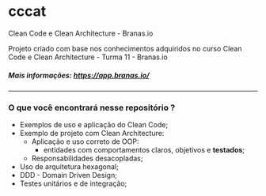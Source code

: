 # cccat
Clean Code e Clean Architecture - Branas.io

Projeto criado com base nos conhecimentos adquiridos no curso Clean Code e Clean Architecture - Turma 11 - Branas.io

##### Mais informações: https://app.branas.io/

<hr>

### **O que você encontrará nesse repositório ?**

- Exemplos de uso e aplicação do Clean Code;
- Exemplo de projeto com Clean Architecture:
  - Aplicação e uso correto de OOP:
    - entidades com comportamentos claros, objetivos e **testados**;
  - Responsabilidades desacopladas;
- Uso de arquitetura hexagonal;
- DDD - Domain Driven Design;
- Testes unitários e de integração;
